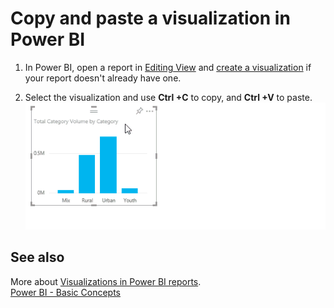 ﻿<properties
   pageTitle="Copy and paste a visualization in Power BI"
   description="Copy and paste a visualization in Power BI"
   services="powerbi"
   documentationCenter=""
   authors="mihart"
   manager="mblythe"
   editor=""
   tags=""
   qualityFocus="no"
   qualityDate=""/>

<tags
   ms.service="powerbi"
   ms.devlang="NA"
   ms.topic="article"
   ms.tgt_pltfrm="NA"
   ms.workload="powerbi"
   ms.date="04/29/2016"
   ms.author="mihart"/>

# Copy and paste a visualization in Power BI  

1.  In Power BI, open a report in [Editing View](powerbi-service-go-from-reading-view-to-editing-view.md) and [create a visualization](powerbi-service-add-visualizations-to-a-report-i.md) if your report doesn't already have one. 

2.  Select the visualization and use **Ctrl +C** to copy, and **Ctrl +V** to paste.  
    ![](media/powerbi-service-copy-and-paste-a-visualization/copypasteVizNew.gif)

## See also  
More about [Visualizations in Power BI reports](powerbi-service-visualizations-for-reports.md).  
[Power BI - Basic Concepts](powerbi-service-basic-concepts.md)  
